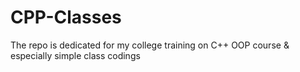# CPP-Classes
The repo is dedicated for my college training on C++ OOP course &amp; especially simple class codings
